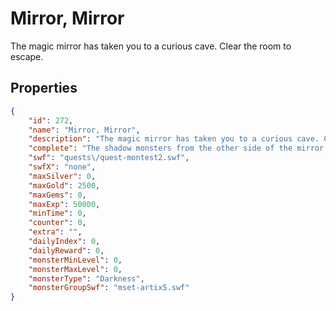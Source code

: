 # Mirror, Mirror

The magic mirror has taken you to a curious cave. Clear the room to escape.

## Properties

```json
{
    "id": 272,
    "name": "Mirror, Mirror",
    "description": "The magic mirror has taken you to a curious cave. Clear the room to escape.",
    "complete": "The shadow monsters from the other side of the mirror have been defeated and you stand alone in a giant pile of gold that they dropped. That wasn't so bad!",
    "swf": "quests\/quest-montest2.swf",
    "swfX": "none",
    "maxSilver": 0,
    "maxGold": 2500,
    "maxGems": 0,
    "maxExp": 50000,
    "minTime": 0,
    "counter": 0,
    "extra": "",
    "dailyIndex": 0,
    "dailyReward": 0,
    "monsterMinLevel": 0,
    "monsterMaxLevel": 0,
    "monsterType": "Darkness",
    "monsterGroupSwf": "mset-artix5.swf"
}
```


